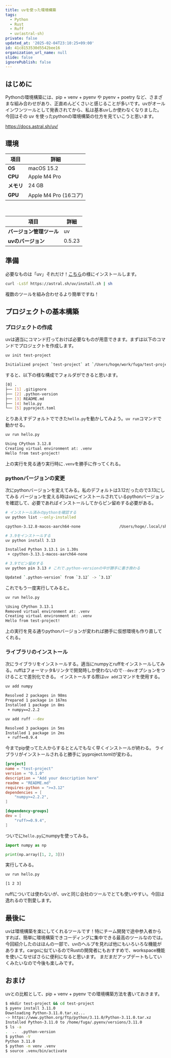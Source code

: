 ```yaml
---
title: uvを使った環境構築
tags:
  - Python
  - Rust
  - Ruff
  - uv(astral-sh)
private: false
updated_at: '2025-02-04T23:10:25+09:00'
id: 41c8153530d5542bee16
organization_url_name: null
slide: false
ignorePublish: false
---
```


## はじめに

Pythonの環境構築には、pip + venv + pyenv や pyenv + poetry など、さまざまな組み合わせがあり、正直めんどくさいと感じることが多いです。uvがオールインワンツールとして発表されてから、私は基本uvしか使わなくなりました。今回はその uv を使ったpythonの環境構築の仕方を見ていこうと思います。

https://docs.astral.sh/uv/

## 環境

| 項目  | 詳細 |
|------|------|
| **OS** | macOS 15.2 |
| **CPU** | Apple M4 Pro |
| **メモリ** | 24 GB |
| **GPU** | Apple M4 Pro (16コア) |

<br>

| 項目  | 詳細 |
|------|------|
| **バージョン管理ツール** | uv |
| **uvのバージョン** | 0.5.23 |

## 準備

必要なものは「uv」それだけ！[こちら](https://docs.astral.sh/uv/getting-started/installation/)の様にインストールします。

```bash
curl -LsSf https://astral.sh/uv/install.sh | sh
```

複数のツールを組み合わせるより簡単ですね！

## プロジェクトの基本構築

### プロジェクトの作成

uvは適当にコマンド打っておけば必要なものが用意できます。まずは以下のコマンドでプロジェクトを作成します。

```bash
uv init test-project

Initialized project `test-project` at `/Users/hoge/work/fuga/test-project`
```

すると、以下の様な構成でフォルダができると思います。

```bash
[0] .
├── [1] .gitignore
├── [2] .python-version
├── [3] README.md
├── [4] hello.py
└── [5] pyproject.toml
```

とりあえすデフォルトでできた`hello.py`を動かしてみよう。`uv run`コマンドで動かせる。

```bash
uv run hello.py

Using CPython 3.12.8
Creating virtual environment at: .venv
Hello from test-project!
```

上の実行を見る通り実行時に`.venv`を勝手に作ってくれる。

### pythonバージョンの変更

次にpythonバージョンを変えてみる。私のデフォルトは3.12だったので3.13にしてみる
バージョンを変える時はuvにインストールされているpythonバージョンを確認して、必要であればインストールしてからピン留めする必要がある。


```bash
# インストール済みのpythonを確認する
uv python list --only-installed

cpython-3.12.8-macos-aarch64-none                 /Users/hoge/.local/share/uv/python/cpython-3.12.8-macos-aarch64-none/bin/python3.12

# 3.9をインストールする
uv python install 3.13

Installed Python 3.13.1 in 1.30s
 + cpython-3.13.1-macos-aarch64-none

# 3.9でピン留めする
uv python pin 3.13 # これで.python-versionの中が勝手に書き換わる

Updated `.python-version` from `3.12` -> `3.13`
```

これでもう一度実行してみると。

```bash
uv run hello.py

\Using CPython 3.13.1
Removed virtual environment at: .venv
Creating virtual environment at: .venv
Hello from test-project!
```

上の実行を見る通りpythonバージョンが変われば勝手に仮想環境も作り直してくれる。

### ライブラリのインストール

次にライブラリをインストールする。適当にnumpyとruffをインストールしてみる。ruffはフォーマッタ&リンタで開発時しか使わないので`--dev`オプションをつけることで差別化できる。
インストールする際は`uv add`コマンドを使用する。

```bash
uv add numpy

Resolved 2 packages in 98ms
Prepared 1 package in 167ms
Installed 1 package in 8ms
 + numpy==2.2.2

uv add ruff --dev

Resolved 3 packages in 5ms
Installed 1 package in 2ms
 + ruff==0.9.4
```

今までpip使ってた人からするととんでもなく早くインストールが終わる。
ライブラリがインストールされると勝手に`pyproject.tomlが変わる。

```toml:pyproject.toml
[project]
name = "test-project"
version = "0.1.0"
description = "Add your description here"
readme = "README.md"
requires-python = ">=3.12"
dependencies = [
    "numpy>=2.2.2",
]

[dependency-groups]
dev = [
    "ruff>=0.9.4",
]
```

ついでに`hello.py`にnumpyを使ってみる。

```python:hello.py
import numpy as np

print(np.array([1, 2, 3]))
```

実行してみる。

```bash
uv run hello.py

[1 2 3]
```

ruffについては使わないが、uvと同じ会社のツールでとても使いやすい。今回は逸れるので割愛します。

## 最後に

uvは環境構築を楽にしてくれるツールです！特にチーム開発で途中参入者からすれば、簡単に環境構築できコーディングに集中できる最高のツールなのでは。
今回紹介したのはほんの一部で、uvのヘルプを見れば他にもいろいろな機能があります。cargoに似ているのでRustの開発者にもおすすめで、workspace機能を使いこなせばさらに便利になると思います。
まだまだアップデートもしていくみたいなので今後も楽しみです。

## おまけ

uvとの比較として、pip + venv + pyenv での環境構築方法を書いておきます。

```bash
$ mkdir test-project && cd test-project
$ pyenv install 3.11.0
Downloading Python-3.11.0.tar.xz...
-> https://www.python.org/ftp/python/3.11.0/Python-3.11.0.tar.xz
Installed Python-3.11.0 to /home/fuga/.pyenv/versions/3.11.0
$ ls -a
.  ..  .python-version
$ python -V
Python 3.11.0
$ python -m venv .venv
$ source .venv/bin/activate
```
